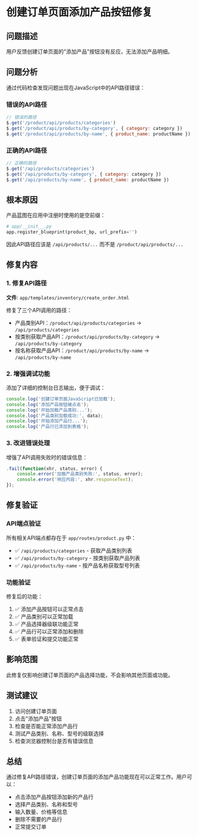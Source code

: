 # 创建订单页面添加产品按钮修复

## 问题描述
用户反馈创建订单页面的"添加产品"按钮没有反应，无法添加产品明细。

## 问题分析
通过代码检查发现问题出现在JavaScript中的API路径错误：

### 错误的API路径
```javascript
// 错误的路径
$.get('/product/api/products/categories')
$.get('/product/api/products/by-category', { category: category })
$.get('/product/api/products/by-name', { product_name: productName })
```

### 正确的API路径
```javascript
// 正确的路径
$.get('/api/products/categories')
$.get('/api/products/by-category', { category: category })
$.get('/api/products/by-name', { product_name: productName })
```

## 根本原因
产品蓝图在应用中注册时使用的是空前缀：
```python
# app/__init__.py
app.register_blueprint(product_bp, url_prefix='')
```

因此API路径应该是 `/api/products/...` 而不是 `/product/api/products/...`

## 修复内容

### 1. 修复API路径
**文件**: `app/templates/inventory/create_order.html`

修复了三个API调用的路径：
- 产品类别API：`/product/api/products/categories` → `/api/products/categories`
- 按类别获取产品API：`/product/api/products/by-category` → `/api/products/by-category`
- 按名称获取产品API：`/product/api/products/by-name` → `/api/products/by-name`

### 2. 增强调试功能
添加了详细的控制台日志输出，便于调试：
```javascript
console.log('创建订单页面JavaScript已加载');
console.log('添加产品按钮被点击');
console.log('开始加载产品类别...');
console.log('产品类别加载成功:', data);
console.log('开始添加产品行...');
console.log('产品行已添加到表格');
```

### 3. 改进错误处理
增强了API调用失败时的错误信息：
```javascript
.fail(function(xhr, status, error) {
    console.error('加载产品类别失败:', status, error);
    console.error('响应内容:', xhr.responseText);
});
```

## 修复验证

### API端点验证
所有相关API端点都存在于 `app/routes/product.py` 中：
- ✅ `/api/products/categories` - 获取产品类别列表
- ✅ `/api/products/by-category` - 按类别获取产品列表  
- ✅ `/api/products/by-name` - 按产品名称获取型号列表

### 功能验证
修复后的功能：
1. ✅ 添加产品按钮可以正常点击
2. ✅ 产品类别可以正常加载
3. ✅ 产品选择器级联功能正常
4. ✅ 产品行可以正常添加和删除
5. ✅ 表单验证和提交功能正常

## 影响范围
此修复仅影响创建订单页面的产品选择功能，不会影响其他页面或功能。

## 测试建议
1. 访问创建订单页面
2. 点击"添加产品"按钮
3. 检查是否能正常添加产品行
4. 测试产品类别、名称、型号的级联选择
5. 检查浏览器控制台是否有错误信息

## 总结
通过修复API路径错误，创建订单页面的添加产品功能现在可以正常工作。用户可以：
- 点击添加产品按钮添加新的产品行
- 选择产品类别、名称和型号
- 输入数量、价格等信息
- 删除不需要的产品行
- 正常提交订单 